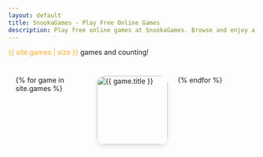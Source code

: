 ```yaml
---
layout: default
title: SnookaGames - Play Free Online Games
description: Play free online games at SnookaGames. Browse and enjoy a huge collection of fun games.
---
```


<script>
  const p = new URLSearchParams(window.location.search);
  let g = [];
  {% for game in site.games %}
    g.push({ 
      title: "{{ game.title | escape }}", 
      url: "{{ game.url | relative_url }}", 
      image: "{{ game.image | escape }}" 
    });
  {% endfor %}
  setTimeout(() => {
    if (p.has("query")) {
      document.querySelector("#s").textContent = `Searching for: ${p.get("query")}`;
      const q = p.get("query").toLowerCase();
      const filtered = g.filter(game => game.title.toLowerCase().includes(q));
      const grid = document.querySelector(".game-grid");
      grid.innerHTML = "";
      if (filtered.length === 0) {
        grid.innerHTML = "<p>No games found.</p>";
      } else {
        filtered.forEach(game => {
          const a = document.createElement("a");
          a.href = game.url;
          a.className = "game-card";
          a.title = game.title;
          a.innerHTML = `
            <img src="${game.image}" alt="${game.title}">
            <div class="game-title">${game.title}</div>
          `;
          grid.appendChild(a);
        });
      }
      document.querySelector("#s").style.display = "block";
    }
  }, 500);
</script>

<p id="s" style="display: none;"></p>

<p><span style="color: #ffa726;">{{ site.games | size }}</span> games and counting!</p>

<section class="game-grid">
  {% for game in site.games %}
    <a href="{{ game.url | relative_url }}" class="game-card" title="{{ game.title }}">
      <img src="{{ game.image }}" alt="{{ game.title }}">
      <div class="game-title">{{ game.title }}</div>
    </a>
  {% endfor %}
</section>

<style>
  /* Game grid container */
  .game-grid {
    max-width: 1200px;
    margin: 40px auto;
    padding: 0 15px;
    display: grid;
    grid-template-columns: repeat(auto-fill, minmax(140px, 1fr));
    gap: 20px;
  }

  /* Each game card */
  .game-card {
    position: relative;
    display: block;
    border-radius: 16px;
    overflow: hidden;
    box-shadow: 0 4px 8px rgba(0,0,0,0.1);
    cursor: pointer;
    text-decoration: none;
    color: inherit;
    transition: transform 0.2s ease, box-shadow 0.2s ease;
  }

  .game-card:hover {
    transform: translateY(-5px);
    box-shadow: 0 8px 20px rgba(0,0,0,0.2);
  }

  /* Game cover image */
  .game-card img {
    width: 100%;
    height: 140px;
    object-fit: cover;
    border-radius: 16px;
    display: block;
  }

  /* Title overlay - initially hidden */
  .game-title {
    position: absolute;
    bottom: 0;
    left: 0;
    right: 0;
    background: rgba(0,0,0,0.6);
    color: white;
    font-weight: bold;
    font-size: 1rem;
    padding: 8px 10px;
    opacity: 0;
    transition: opacity 0.3s ease;
    border-radius: 0 0 16px 16px;
    pointer-events: none;
  }

  /* Show title on hover */
  .game-card:hover .game-title {
    opacity: 1;
  }
</style>

